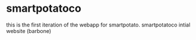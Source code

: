 smartpotatoco
=============

this is the first iteration of the webapp for smartpotato.
smartpotatoco intial website (barbone)
